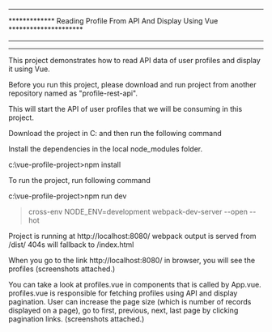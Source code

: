 **********************************************************************************
************* Reading Profile From API And Display Using Vue *********************
**********************************************************************************
**********************************************************************************

This project demonstrates how to read API data of user profiles and display it using Vue.

Before you run this project, please download and run project from another repository named as "profile-rest-api".

This will start the API of user profiles that we will be consuming in this project.

Download the project in C: and then run  the following command

Install the dependencies in the local node_modules folder. 

c:\vue-profile-project>npm install

To run the project, run following command

c:\vue-profile-project>npm run dev

> cross-env NODE_ENV=development webpack-dev-server --open --hot

Project is running at http://localhost:8080/
webpack output is served from /dist/
404s will fallback to /index.html

When you go to the link http://localhost:8080/ in browser, you will see the profiles
(screenshots attached.)

You can take a  look at profiles.vue in components that is called by App.vue. profiles.vue is responsible
for fetching profiles using API and display pagination. User can increase the page size (which is number 
of records displayed on a page), go to first, previous, next, last page by clicking pagination links.
(screenshots attached.)
